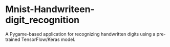 # Mnist-Handwriteen-digit_recognition
A Pygame-based application for recognizing handwritten digits using a pre-trained TensorFlow/Keras model.
